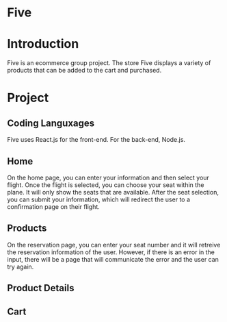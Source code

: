 # Five

# Introduction

Five is an ecommerce group project. The store Five displays a variety of products that can be added to the cart and purchased.

# Project

## Coding Languxages

Five uses React.js for the front-end. For the back-end, Node.js.

## Home

On the home page, you can enter your information and then select your flight. Once the flight is selected, you can choose your seat within the plane. It will only show the seats that are available. After the seat selection, you can submit your information, which will redirect the user to a confirmation page on their flight.

<!-- ![image](ScreenShots/Home.png) -->

## Products

On the reservation page, you can enter your seat number and it will retreive the reservation information of the user. However, if there is an error in the input, there will be a page that will communicate the error and the user can try again.

## Product Details

## Cart

<!-- ![image](ScreenShots/Reservation.png) -->
